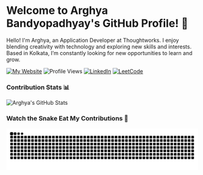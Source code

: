 # Welcome to Arghya Bandyopadhyay's GitHub Profile! 👋

Hello! I'm Arghya, an Application Developer at Thoughtworks. I enjoy blending creativity with technology and exploring new skills and interests. Based in Kolkata, I’m constantly looking for new opportunities to learn and grow.

[![My Website](https://img.shields.io/badge/My%20Website-RUNNING-green?style=for-the-badge&logo=github)](https://vyom-chatbot-app.onrender.com)
![Profile Views](https://komarev.com/ghpvc/?username=arghya-bandyopadhyay-30&color=red&style=for-the-badge)
[![LinkedIn](https://img.shields.io/badge/LinkedIn-CONNECT%20WITH%20ME-blue?style=for-the-badge&logo=linkedin)](https://www.linkedin.com/in/arghya-bandyopadhyay)
[![LeetCode](https://img.shields.io/badge/LeetCode-Profile-orange?style=for-the-badge&logo=leetcode)](https://leetcode.com/u/arghya-bandyopadhyay/)

### Contribution Stats 📊

![Arghya's GitHub Stats](https://github-readme-stats.vercel.app/api?username=arghya-bandyopadhyay-30&show_icons=true&title_color=00e676&icon_color=00e676&text_color=ffffff&bg_color=30,004d40,00796b,009688,4db6ac)

### Watch the Snake Eat My Contributions 🐍
![Snake animation](https://github.com/arghya-bandyopadhyay-30/arghya-bandyopadhyay-30/blob/output/github-contribution-grid-snake.svg)
